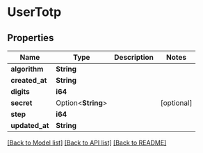 # UserTotp

## Properties

Name | Type | Description | Notes
------------ | ------------- | ------------- | -------------
**algorithm** | **String** |  | 
**created_at** | **String** |  | 
**digits** | **i64** |  | 
**secret** | Option<**String**> |  | [optional]
**step** | **i64** |  | 
**updated_at** | **String** |  | 

[[Back to Model list]](../README.md#documentation-for-models) [[Back to API list]](../README.md#documentation-for-api-endpoints) [[Back to README]](../README.md)


